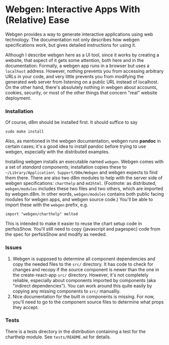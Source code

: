 # Webgen: Interactive Apps With (Relative) Ease


Webgen provides a way to generate interactive applications using web technology. The documentation not only describes how webgen specifications work, but gives detailed instructions for using it. 

Although I describe webgen here as a UI tool, since it works by creating a website, that aspect of it gets some attention, both here and in the documentation. Formally, a webgen app runs in a browser but uses a `localhost` address. However, nothing prevents you from accessing arbitrary URLs in your code, and very little prevents you from modifying the generated web server from listening on a public URL instead of localhost. On the other hand, there's absolutely nothing in webgen about accounts, cookies, security, or most of the other things that concern "real" website deployment.

### Installation

Of course, d8m should be installed first. It should suffice to say

    sudo make install

Also, as mentioned in the webgen documentation, webgen runs **pandoc** in certain cases; it's a good idea to install pandoc before trying to use webgen, especially with the distributed examples.

Installing webgen installs an executable named `webgen`. Webgen comes with a set of _standard components_; installation copies these to `~/Library/Application\ Support/D8m/Webgen` and webgen expects to find them there. There are also two d8m modules to help with the server side of webgen specifications: `charthelp` and `md2html`. (Footnote: as distributed, `webgen/modules` includes these two files and two others, which are imported by webgen.d8m. In other words, `webgen/modules` contains both public facing modules for webgen apps, and webgen source code.) You'll be able to import these with the `webgen` prefix, e.g.

    import "webgen/charthelp" melted
This is intended to make it easier to reuse the chart setup code in perfsisShow. You'll still need to copy (javascript and pagespec) code from the spec for perfsisShow and modify as needed. 

### Issues

1. Webgen is supposed to determine all component dependencies and copy the needed files to the `src/` directory. It has code to check for changes and recopy if the source component is newer than the one in the create-react-app `src/` directory. However, it's not completely reliable, especially about components imported by components (aka "indirect dependencies"). You can work around this quite easily by copying any missing components to `src/` manualliy.
2. Nice documentation for the built in components is missing. For now, you'll need to go to the component source files to determine what props they accept. 

### Tests

There is a tests directory in the distribution containing a test for the charthelp module. See `tests/README.md` for details. 
